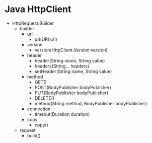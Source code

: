 # Java HttpClient

- HttpRequest.Builder
    - builder
        - uri
            - uri(URI uri)
        - version
            - version(HttpClient.Version version)
        - header
            - header(String name, String value)
            - headers(String... headers)
            - setHeader(String name, String value)
        - method
            - GET()
            - POST(BodyPublisher bodyPublisher)
            - PUT(BodyPublisher bodyPublisher)
            - DELETE()
            - method(String method, BodyPublisher bodyPublisher)
        - connection
            - timeout(Duration duration)
        - copy
            - copy()
    - request
        - build()
